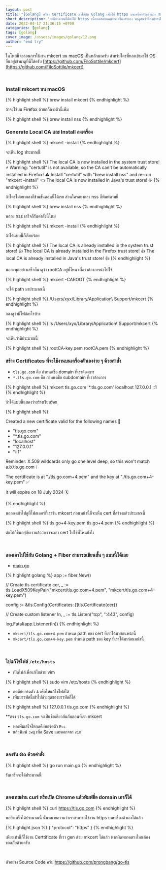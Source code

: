 ```yaml
---
layout: post
title: "[Golang] สร้าง Certificate มาใช้กับ Golang เพื่อใช้ https บนเครื่องตัวเองด้วย mkcert"
short_description: "จะมีบางงานที่ต้องใช้ https เพื่อทดสอบแอพบนเครื่องตัวเอง มาดูกันว่าต้องทำยังไง"
date: 2022-04-17 21:36:15 +0700
categories: [golang]
tags: [golang]
cover_image: /assets/images/golang/12.png
author: "end try"
---
```


ในโพสนี้จะสอนการใช้งาน mkcert บน macOS เป็นหลักนะครับ สำหรับใครที่หลงเข้ามาใช้ OS อื่นอยู่เข้ามาดูที่นี่ได้ครับ [https://github.com/FiloSottile/mkcert](https://github.com/FiloSottile/mkcert)

<br>

### Install mkcert บน macOS

{% highlight shell %}
brew install mkcert
{% endhighlight %}

ถ้าจะใช้บน Firefox ด้วยกก็ลงงตัวนี้เพิ่ม

{% highlight shell %}
brew install nss
{% endhighlight %}

### Generate Local CA และ Install ลงเครื่อง

{% highlight shell %}
mkcert -install
{% endhighlight %}

จะเห็น log ประมาณนี้

{% highlight shell %}
The local CA is now installed in the system trust store! ⚡️
Warning: "certutil" is not available, so the CA can't be automatically installed in Firefox! ⚠️
Install "certutil" with "brew install nss" and re-run "mkcert -install" 👈
The local CA is now installed in Java's trust store! ☕️
{% endhighlight %}

ถ้าใครไม่อยากลงก็ข้ามขั้นตอนนี้ได้เรย ส่วนใครอยากลง nss ก็พิมพ์ตามนี้

{% highlight shell %}
brew install nss
{% endhighlight %}

พอลง nss เสร็จก็รันคำสั่งนี้ใหม่

{% highlight shell %}
mkcert -install
{% endhighlight %}

ถ้าได้แบบนี้้ก็เรียบร้อย

{% highlight shell %}
The local CA is already installed in the system trust store! 👍
The local CA is already installed in the Firefox trust store! 👍
The local CA is already installed in Java's trust store! 👍
{% endhighlight %}

พอลงทุกอย่างเสร็จก็มาดูว่า rootCA อยู่ที่ไหน เผื่อว่าต้องการนำไปใช้

{% highlight shell %}
mkcert -CAROOT
{% endhighlight %}

จะได้ path มาประมาณนี้

{% highlight shell %}
/Users/xyx/Library/Application\ Support/mkcert
{% endhighlight %}

ลองดูว่ามีไฟล์อะไรบ้าง

{% highlight shell %}
ls /Users/xyx/Library/Application\ Support/mkcert
{% endhighlight %}

จะเห็นว่ามีประมาณนี้

{% highlight shell %}
rootCA-key.pem 
rootCA.pem
{% endhighlight %}


### สร้าง Certificates ที่จะใช้งานบนเครื่องตัวเองง่าย ๆ ด้วยคำสั่ง

- `tls.go.com` คือ กำหนดชื่อ domain ที่เราต้องการ
- `*.tls.go.com` คือ กำหนดชื่อ subdomain ที่เราต้องการ

{% highlight shell %}
mkcert tls.go.com '*.tls.go.com' localhost 127.0.0.1 ::1
{% endhighlight %}

ถ้าได้แบบนี้แสดงว่าสร้างเรียบร้อย

{% highlight shell %}

Created a new certificate valid for the following names 📜
 - "tls.go.com"
 - "*.tls.go.com"
 - "localhost"
 - "127.0.0.1"
 - "::1"

Reminder: X.509 wildcards only go one level deep, so this won't match a.b.tls.go.com ℹ️

The certificate is at "./tls.go.com+4.pem" and the key at "./tls.go.com+4-key.pem" ✅

It will expire on 18 July 2024 🗓

{% endhighlight %}

พอลองเข้าไปดูที่โฟลเดอร์ที่เรารัน mkcert ก่อนหน้านี้ก็จะเห็น cert ที่สร้างแล้วประมาณนี้

{% highlight shell %}
tls.go+4-key.pem
tls.go+4.pem
{% endhighlight %}

ต่อไปก็ขึ้นอยุ่กับเราแล้วว่าเราจะเอา cert ไปใช้ที่ไหนยังไง 

<br>

### ลองเอาไปใช้กับ Golang + Fiber สามารถเขียนสั้น ๆ แบบนี้ได้เลย

- [main.go](https://github.com/prongbang/go-tls/blob/master/main.go)

{% highlight golang %}
app := fiber.New()

// Create tls certificate
cer, _ := tls.LoadX509KeyPair("mkcert/tls.go.com+4.pem", "mkcert/tls.go.com+4-key.pem")

config := &tls.Config{Certificates: []tls.Certificate{cer}}

// Create custom listener
ln, _ := tls.Listen("tcp", ":443", config)

log.Fatal(app.Listener(ln))
{% endhighlight %}

- `mkcert/tls.go.com+4.pem` กำหนด path ของ cert ที่เราได้มาก่อนหน้านี้
- `mkcert/tls.go.com+4-key.pem` กำหนด path ของ key ที่เราได้มาก่อนหน้านี้

<br>

### ไปแก้ไขไฟล์ `/etc/hosts`

- เปิดไฟล์เพื่อแก้ไขด้วย vim

{% highlight shell %}
sudo vim /etc/hosts
{% endhighlight %}

- กดคีย์บอร์ดตัว `A` เพื่อให้แก้ไขไฟล์ได้
- เพิ่มบรรทัดนี้เข้าไปล่างสุดของบรรทัดก็ได้

{% highlight shell %}
127.0.0.1       tls.go.com
{% endhighlight %}

**ตรง `tls.go.com` จะเป็นชื่อเดียวกันกับตอนที่เรา mkcert

- พอเพิ่มเสร็จให้กดคีย์บอร์ดตัว `Esc`
- แล้วพิมพ์ `:wq` เพื่อ Save และออกจาก `vim`

<br>

### ลองรัน Go ด้วยคำสั่ง

{% highlight shell %}
go run main.go
{% endhighlight %}

รันเสร็จจะได้ประมาณนี้

<br>

### ลองเทสผ่าน curl หรือเปิด Chrome แล้วพิมพ์ชื่อ domain เอาก็ได้

{% highlight shell %}
curl https://tls.go.com
{% endhighlight %}

พอยิงเสร็จได้ประมาณนี้ นั่นหมายความว่าเราสามารถใช้งาน https บนเครื่องตัวเองได้แล้ว

{% highlight json %}
{
  "protocol": "https"
}
{% endhighlight %}

เพียงเท่านี้ก็ใช้งาน Certtificate ที่เรา gen ด้วย mkcert ได้แล้ว หากผิดพลาดตรงไหนต้องขออภัยด้วยครับ 

<br>

ตัวอย่าง Source Code ครับ https://github.com/prongbang/go-tls

<br>